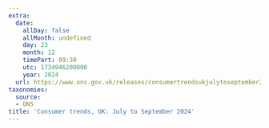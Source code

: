 ```yaml
---
extra:
  date:
    allDay: false
    allMonth: undefined
    day: 23
    month: 12
    timePart: 09:30
    utc: 1734946200000
    year: 2024
  url: https://www.ons.gov.uk/releases/consumertrendsukjulytoseptember2024
taxonomies:
  source:
  - ONS
title: 'Consumer trends, UK: July to September 2024'
---
```

